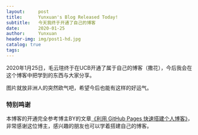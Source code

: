 ```yaml
---
layout:     post
title:      Yunxuan's Blog Released Today!
subtitle:   今天我终于开通了自己的博客
date:       2020-01-25
author:     Yunxuan
header-img: img/post1-hd.jpg
catalog: true
tags:
---
```


2020年1月25日，毛云瑄终于在UCB开通了属于自己的博客（撒花），今后我会在这个博客中把学到的东西与大家分享。

图片就放非洲人的突然欧气吧，希望今后也能有这样的好运气。

### 特别鸣谢

本博客的开通完全参考博主BY的文章[《利用 GitHub Pages 快速搭建个人博客》](http://www.jianshu.com/p/e68fba58f75c)，非常感谢这位博主，感兴趣的朋友也可以学着搭建自己的博客。
